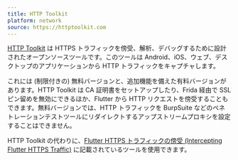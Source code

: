 ```yaml
---
title: HTTP Toolkit
platform: network
source: https://httptoolkit.com
---
```


[HTTP Toolkit](https://httptoolkit.com/) は HTTPS トラフィックを傍受、解析、デバッグするために設計されたオープンソースツールです。このツールは Android、iOS、ウェブ、デスクトップのアプリケーションから HTTP トラフィックをキャプチャします。

これには (制限付きの) 無料バージョンと、追加機能を備えた有料バージョンがあります。HTTP Toolkit は CA 証明書をセットアップしたり、Frida 経由で SSL ピン留めを無効にできるほか、Flutter から HTTP リクエストを傍受することもできます。無料バージョンでは、HTTP トラフィックを BurpSuite などのペネトレーションテストツールにリダイレクトするアップストリームプロキシを設定することはできません。

HTTP Toolkit の代わりに、[Flutter HTTPS トラフィックの傍受 (Intercepting Flutter HTTPS Traffic)](../../techniques/android/MASTG-TECH-0109.md) に記載されているツールを使用できます。
